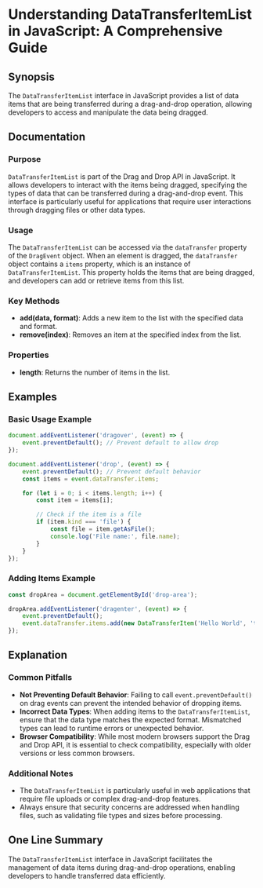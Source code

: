 <!--
Meta Description: # Understanding DataTransferItemList in JavaScript: A Comprehensive Guide ## Synopsis The `DataTransferItemList` interface in JavaScript provides a li...
Meta Keywords: items, data, event, drop, datatransferitemlist
-->

# Understanding DataTransferItemList in JavaScript: A Comprehensive Guide

## Synopsis
The `DataTransferItemList` interface in JavaScript provides a list of data items that are being transferred during a drag-and-drop operation, allowing developers to access and manipulate the data being dragged.

## Documentation
### Purpose
`DataTransferItemList` is part of the Drag and Drop API in JavaScript. It allows developers to interact with the items being dragged, specifying the types of data that can be transferred during a drag-and-drop event. This interface is particularly useful for applications that require user interactions through dragging files or other data types.

### Usage
The `DataTransferItemList` can be accessed via the `dataTransfer` property of the `DragEvent` object. When an element is dragged, the `dataTransfer` object contains a `items` property, which is an instance of `DataTransferItemList`. This property holds the items that are being dragged, and developers can add or retrieve items from this list.

### Key Methods
- **add(data, format)**: Adds a new item to the list with the specified data and format.
- **remove(index)**: Removes an item at the specified index from the list.

### Properties
- **length**: Returns the number of items in the list.

## Examples
### Basic Usage Example
```javascript
document.addEventListener('dragover', (event) => {
    event.preventDefault(); // Prevent default to allow drop
});

document.addEventListener('drop', (event) => {
    event.preventDefault(); // Prevent default behavior
    const items = event.dataTransfer.items;

    for (let i = 0; i < items.length; i++) {
        const item = items[i];

        // Check if the item is a file
        if (item.kind === 'file') {
            const file = item.getAsFile();
            console.log('File name:', file.name);
        }
    }
});
```

### Adding Items Example
```javascript
const dropArea = document.getElementById('drop-area');

dropArea.addEventListener('dragenter', (event) => {
    event.preventDefault();
    event.dataTransfer.items.add(new DataTransferItem('Hello World', 'text/plain'));
});
```

## Explanation
### Common Pitfalls
- **Not Preventing Default Behavior**: Failing to call `event.preventDefault()` on drag events can prevent the intended behavior of dropping items.
- **Incorrect Data Types**: When adding items to the `DataTransferItemList`, ensure that the data type matches the expected format. Mismatched types can lead to runtime errors or unexpected behavior.
- **Browser Compatibility**: While most modern browsers support the Drag and Drop API, it is essential to check compatibility, especially with older versions or less common browsers.

### Additional Notes
- The `DataTransferItemList` is particularly useful in web applications that require file uploads or complex drag-and-drop features.
- Always ensure that security concerns are addressed when handling files, such as validating file types and sizes before processing.

## One Line Summary
The `DataTransferItemList` interface in JavaScript facilitates the management of data items during drag-and-drop operations, enabling developers to handle transferred data efficiently.